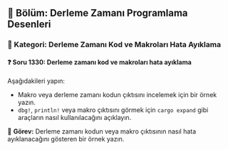 ## 📘 Bölüm: Derleme Zamanı Programlama Desenleri  
### 🔹 Kategori: Derleme Zamanı Kod ve Makroları Hata Ayıklama  
#### ❓ Soru 1330: Derleme zamanı kod ve makroları hata ayıklama

Aşağıdakileri yapın:

- Makro veya derleme zamanı kodun çıktısını incelemek için bir örnek yazın.
- `dbg!`, `println!` veya makro çıktısını görmek için `cargo expand` gibi araçların nasıl kullanılacağını açıklayın.

🔧 **Görev:** Derleme zamanı kodun veya makro çıktısının nasıl hata ayıklanacağını gösteren bir örnek yazın.
